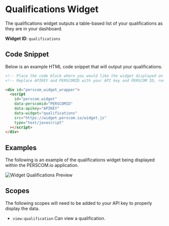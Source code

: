 # Qualifications Widget

The qualifications widget outputs a table-based list of your qualifications as they are in your dashboard.

**Widget ID**: `qualifications`

## Code Snippet

Below is an example HTML code snippet that will output your qualifications.

```html
<!-- Place the code block where you would like the widget displayed on your website. !-->
<!-- Replace APIKEY and PERSCOMID with your API key and PERSCOM ID, respectively. !-->

<div id="perscom_widget_wrapper">
  <script
    id="perscom_widget"
    data-perscomid="PERSCOMID"
    data-apikey="APIKEY"
    data-widget="qualifications"
    src="https://widget.perscom.io/widget.js"
    type="text/javascript"
  ></script>
</div>
```

## Examples

The following is an example of the qualifications widget being displayed within the PERSCOM.io application.

![Widget Qualifications Preview](https://perscom-cdn.s3.amazonaws.com/images/qualifications-preview-1.png)

## Scopes

The following scopes will need to be added to your API key to properly display the data.

- `view:qualification` Can view a qualification.
